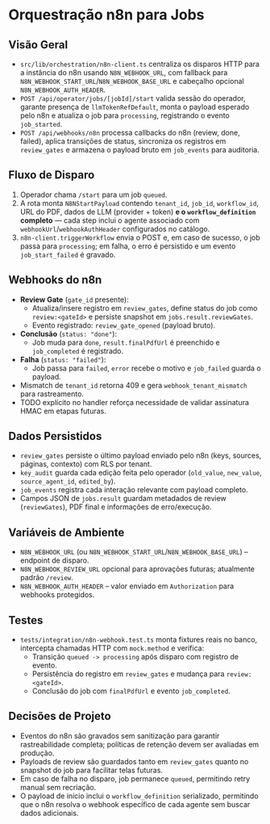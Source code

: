 ﻿# Orquestração n8n para Jobs

## Visão Geral
- `src/lib/orchestration/n8n-client.ts` centraliza os disparos HTTP para a instância do n8n usando `N8N_WEBHOOK_URL`, com fallback para `N8N_WEBHOOK_START_URL`/`N8N_WEBHOOK_BASE_URL` e cabeçalho opcional `N8N_WEBHOOK_AUTH_HEADER`.
- `POST /api/operator/jobs/[jobId]/start` valida sessão do operador, garante presença de `llmTokenRefDefault`, monta o payload esperado pelo n8n e atualiza o job para `processing`, registrando o evento `job_started`.
- `POST /api/webhooks/n8n` processa callbacks do n8n (review, done, failed), aplica transições de status, sincroniza os registros em `review_gates` e armazena o payload bruto em `job_events` para auditoria.

## Fluxo de Disparo
1. Operador chama `/start` para um job `queued`.
2. A rota monta `N8NStartPayload` contendo `tenant_id`, `job_id`, `workflow_id`, URL do PDF, dados de LLM (provider + token) **e o `workflow_definition` completo** — cada step inclui o agente associado com `webhookUrl`/`webhookAuthHeader` configurados no catálogo.
3. `n8n-client.triggerWorkflow` envia o POST e, em caso de sucesso, o job passa para `processing`; em falha, o erro é persistido e um evento `job_start_failed` é gravado.

## Webhooks do n8n
- **Review Gate** (`gate_id` presente):
  - Atualiza/insere registro em `review_gates`, define status do job como `review:<gateId>` e persiste snapshot em `jobs.result.reviewGates`.
  - Evento registrado: `review_gate_opened` (payload bruto).
- **Conclusão** (`status: "done"`):
  - Job muda para `done`, `result.finalPdfUrl` é preenchido e `job_completed` é registrado.
- **Falha** (`status: "failed"`):
  - Job passa para `failed`, `error` recebe o motivo e `job_failed` guarda o payload.
- Mismatch de `tenant_id` retorna 409 e gera `webhook_tenant_mismatch` para rastreamento.
- TODO explícito no handler reforça necessidade de validar assinatura HMAC em etapas futuras.

## Dados Persistidos
- `review_gates` persiste o último payload enviado pelo n8n (keys, sources, páginas, contexto) com RLS por tenant.
- `key_audit` guarda cada edição feita pelo operador (`old_value`, `new_value`, `source_agent_id`, `edited_by`).
- `job_events` registra cada interação relevante com payload completo.
- Campos JSON de `jobs.result` guardam metadados de review (`reviewGates`), PDF final e informações de erro/execução.

## Variáveis de Ambiente
- `N8N_WEBHOOK_URL` (ou `N8N_WEBHOOK_START_URL`/`N8N_WEBHOOK_BASE_URL`) – endpoint de disparo.
- `N8N_WEBHOOK_REVIEW_URL` opcional para aprovações futuras; atualmente padrão `/review`.
- `N8N_WEBHOOK_AUTH_HEADER` – valor enviado em `Authorization` para webhooks protegidos.

## Testes
- `tests/integration/n8n-webhook.test.ts` monta fixtures reais no banco, intercepta chamadas HTTP com `mock.method` e verifica:
  - Transição `queued -> processing` após disparo com registro de evento.
  - Persistência do registro em `review_gates` e mudança para `review:<gateId>`.
  - Conclusão do job com `finalPdfUrl` e evento `job_completed`.

## Decisões de Projeto
- Eventos do n8n são gravados sem sanitização para garantir rastreabilidade completa; políticas de retenção devem ser avaliadas em produção.
- Payloads de review são guardados tanto em `review_gates` quanto no snapshot do job para facilitar telas futuras.
- Em caso de falha no disparo, job permanece `queued`, permitindo retry manual sem recriação.
- O payload de início inclui o `workflow_definition` serializado, permitindo que o n8n resolva o webhook específico de cada agente sem buscar dados adicionais.
